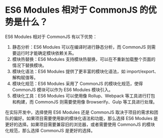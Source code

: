 # ES6 Modules 相对于 CommonJS 的优势是什么？
ES6 Modules 相对于 CommonJS 有以下优势：
1. 静态分析：ES6 Modules 可以在编译时进行静态分析，而 CommonJS 则需要运行时才能确定模块依赖关系。
2. 模块热替换：ES6 Modules 支持模块热替换，可以在不重新加载整个页面的情况下替换模块。
3. 模块化语法：ES6 Modules 提供了更丰富的模块化语法，如 import/export、解构赋值等。
4. 模块化规范：ES6 Modules 采用了 CommonJS 的模块化规范，使得 CommonJS 模块可以作为 ES6 Modules 模块引入。
5. 模块化工具：ES6 Modules 可以使用像 Rollup、Webpack 等工具进行打包和构建，而 CommonJS 则需要使用像 Browserify、Gulp 等工具进行处理。

在实际开发中，选择使用 ES6 Modules 还是 CommonJS 取决于项目的需求和团队的偏好。如果项目需要使用新的模块化语法和功能，那么选择 ES6 Modules 是更好的选择。如果项目需要兼容旧的浏览器，或者需要使用 CommonJS 的模块化规范，那么选择 CommonJS 是更好的选择。
